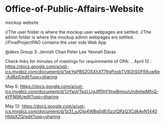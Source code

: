 # Office-of-Public-Affairs-Website
mockup website

//The user folder is where the mockup user webpages are settled.
//The admin folder is where the mockup admin webpages are settled.
//FinalProjectPAO contains the user side Web App



@devs
Group 3: 
Jenrish Chan 
Peter Lee
Yennah Daras


Check links for minutes of meetings for requirements of OPA:
..
April 12 : 
https://docs.google.com/a/ust-ics.mygbiz.com/document/d/1xkYqPBSZO5XhXT7tIgPzobTV9i2tSOFE6uw6e-Ad8z0/edit?usp=sharing

May 5:
https://docs.google.com/a/ust-ics.mygbiz.com/document/d/1JYsoVTpzLLigJff5hYXtwBmjvuUndmIwMfoQ-eYFN9A/edit?usp=sharing

May 12:
https://docs.google.com/a/ust-ics.mygbiz.com/document/d/1z31_vJOjp4WBg0dEjSzzIQRzQ3CdkAvN1440HbtpXZQ/edit?usp=sharing
